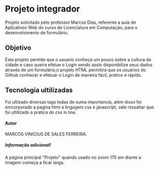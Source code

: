 # Projeto integrador
Projeto solicitado pelo professor Marcos Dias, referente a aula de Aplicativos Web do curso de Licenciatura em Computação, para o desenvolvimento de formulário. 

## Objetivo
Este projeto permite que o usuario conheça um pouco sobre a cultura da cidade e caso queira efetue o Login sendo assin  disponibilize seus dados através de um formulário,o projeto HTML permitirá que os usuários do Github conhecer e efetuar o Login de maneira fácil, pratico e rápido.

## Tecnologia ultilizadas
Foi ultizado diversas tags todas de suma importancia, além disso foi emcorporado a pagina html a lingugem css e javascript, vale ressaltar que foi ultilizado a pratica do css in line.

#### Autor
MARCOS VINICIUS DE SALES FERREIRA.


##### Informação adicional!
A página principal "Projeto" quando usado no zoom 175 em diante a imagem começa a ficar larga. 